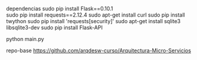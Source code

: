 dependencias
sudo pip install Flask==0.10.1  
sudo pip install requests==2.12.4
sudo apt-get install curl
sudo pip install twython
sudo pip install 'requests[security]' 
sudo apt-get install sqlite3 libsqlite3-dev
sudo pip install Flask-API


python main.py

repo-base
https://github.com/arqdesw-curso/Arquitectura-Micro-Servicios
